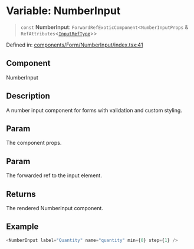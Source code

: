 # Variable: NumberInput

> `const` **NumberInput**: `ForwardRefExoticComponent`\<`NumberInputProps` & `RefAttributes`\<[`InputRefType`](../type-aliases/InputRefType.md)\>\>

Defined in: [components/Form/NumberInput/index.tsx:41](https://github.com/onyx-og/prismal/blob/7e948b825c73ffc9bb10fe5a1890783eb7215c77/packages/react/src/components/Form/NumberInput/index.tsx#L41)

## Component

NumberInput

## Description

A number input component for forms with validation and custom styling.

## Param

The component props.

## Param

The forwarded ref to the input element.

## Returns

The rendered NumberInput component.

## Example

```ts
<NumberInput label="Quantity" name="quantity" min={0} step={1} />
```
